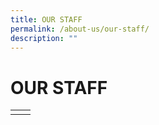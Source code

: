 ```yaml
---
title: OUR STAFF
permalink: /about-us/our-staff/
description: ""
---
```

# OUR STAFF

|   |   |
|:---:|:---:|
|   |   |